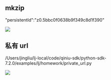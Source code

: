 


## mkzip

"persistentId":"z0.5bbc0f0638b9f349c8d1f390"

![](http://i.iamlj.com/18-10-9/22005358.jpg)

## 私有 url

/Users/jingliu/lj-local/code/qiniu-sdk/python-sdk-7.2.0/examples/lj/homework/private_url.py

![](http://i.iamlj.com/18-11-30/47206653.jpg)